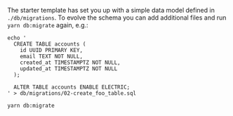 The starter template has set you up with a simple data model defined in `./db/migrations`. To evolve the schema you can add additional files and run `yarn db:migrate` again, e.g.:

```shell
echo '
  CREATE TABLE accounts (
    id UUID PRIMARY KEY,
    email TEXT NOT NULL,
    created_at TIMESTAMPTZ NOT NULL,
    updated_at TIMESTAMPTZ NOT NULL
  );

  ALTER TABLE accounts ENABLE ELECTRIC;
' > db/migrations/02-create_foo_table.sql

yarn db:migrate
```
